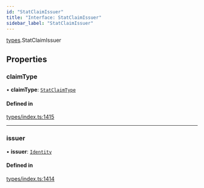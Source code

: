 ```yaml
---
id: "StatClaimIssuer"
title: "Interface: StatClaimIssuer"
sidebar_label: "StatClaimIssuer"
---
```


[types](../../../modules/Types/Types.md).StatClaimIssuer

## Properties

### claimType

• **claimType**: [`StatClaimType`](../../../modules/Types/Types.md#statclaimtype)

#### Defined in

[types/index.ts:1415](https://github.com/PolymeshAssociation/polymesh-sdk/blob/d4e2c127f/src/types/index.ts#L1415)

___

### issuer

• **issuer**: [`Identity`](../../../classes/API/Entities/Identity/Identity.md)

#### Defined in

[types/index.ts:1414](https://github.com/PolymeshAssociation/polymesh-sdk/blob/d4e2c127f/src/types/index.ts#L1414)
